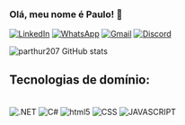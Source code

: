 ### Olá, meu nome é Paulo! 👋

[![LinkedIn](https://img.shields.io/badge/LinkedIn-0077B5?style=for-the-badge&logo=linkedin&logoColor=white)]([www.linkedin.com/in/paulo-andrade-836956237](https://www.linkedin.com/in/paulo-andrade-836956237/))
[![WhatsApp](https://img.shields.io/badge/WhatsApp-25D366?style=for-the-badge&logo=whatsapp&logoColor=white)]()
[![Gmail](https://img.shields.io/badge/Gmail-D14836?style=for-the-badge&logo=gmail&logoColor=white)](parthur207@gmail.com)
[![Discord](https://img.shields.io/badge/Discord-7289DA?style=for-the-badge&logo=discord&logoColor=white)](paulin7338)

![parthur207 GitHub stats](https://github-readme-stats.vercel.app/api?username=parthur207&show_icons=true&theme=dracula)

## Tecnologias de domínio:  

<div style="display: inline_block"><br/>
  
  <img align="center" alt=".NET" src="https://img.shields.io/badge/.NET-5C2D91?style=for-the-badge&logo=.net&logoColor=white"/>

  <img align="center" alt="C#" src="https://img.shields.io/badge/C%23-239120?style=for-the-badge&logo=c-sharp&logoColor=white"/>

  <img align="center" alt="html5" src="https://img.shields.io/badge/HTML-239120?style=for-the-badge&logo=html5&logoColor=white"/>

   <img align="center" alt="CSS" src="https://img.shields.io/badge/CSS3-1572B6?style=for-the-badge&logo=css3&logoColor=white"/>

  <img align="center" alt="JAVASCRIPT" src="https://img.shields.io/badge/JavaScript-F7DF1E?style=for-the-badge&logo=javascript&logoColor=black"/>
</div>

